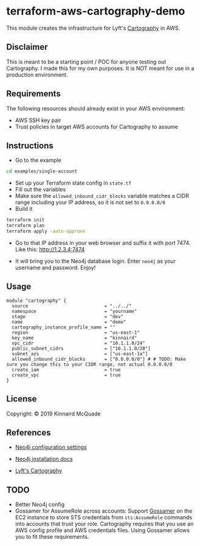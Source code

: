 # terraform-aws-cartography-demo

This module creates the infrastructure for Lyft's [Cartography](https://github.com/lyft/cartography#installation) in AWS.

## Disclaimer

This is meant to be a starting point / POC for anyone testing out Cartography. I made this for my own purposes. It is NOT meant for use in a production environment.

## Requirements

The following resources should already exist in your AWS environment:
* AWS SSH key pair
* Trust policies in target AWS accounts for Cartography to assume

## Instructions

* Go to the example

```bash
cd examples/single-account
```

* Set up your Terraform state config in `state.tf`
* Fill out the variables
* Make sure the `allowed_inbound_cidr_blocks` variable matches a CIDR range including your IP address, so it is not set to `0.0.0.0/0`
* Build it

```bash
terraform init
terraform plan
terraform apply -auto-approve
```

* Go to that IP address in your web browser and suffix it with port 7474. Like this: http://1.2.3.4:7474

* It will bring you to the Neo4j database login. Enter `neo4j` as your username and password. Enjoy!


## Usage

```hcl
module "cartography" {
  source                            = "../../"
  namespace                         = "yourname"
  stage                             = "dev"
  name                              = "demo"
  cartography_instance_profile_name = ""
  region                            = "us-east-1"
  key_name                          = "kinnaird"
  vpc_cidr                          = "10.1.1.0/24"
  public_subnet_cidrs               = ["10.1.1.0/28"]
  subnet_azs                        = ["us-east-1a"]
  allowed_inbound_cidr_blocks       = ["0.0.0.0/0"] # # TODO: Make sure you change this to your CIDR range, not actual 0.0.0.0/0
  create_iam                        = true
  create_vpc                        = true
}
```

## License

Copyright: &copy; 2019 Kinnaird McQuade


## References

* [Neo4j configuration settings](https://neo4j.com/docs/operations-manual/current/reference/configuration-settings/)

* [Neo4j installation docs](https://neo4j.com/docs/operations-manual/current/installation/)

* [Lyft's Cartography](https://github.com/lyft/cartography)

## TODO
* Better Neo4j config
* Gossamer for AssumeRole across accounts: Support [Gossamer](https://github.com/GESkunkworks/gossamer) on the EC2 instance to store STS credentials from `sts:AssumeRole` commands into accounts that trust your role. Cartography requires that you use an AWS config profile and AWS credentials files. Using Gossamer allows you to fit these requirements.